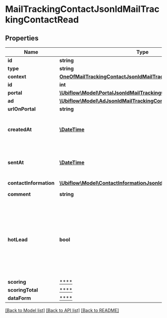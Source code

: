 # MailTrackingContactJsonldMailTrackingContactRead

## Properties
Name | Type | Description | Notes
------------ | ------------- | ------------- | -------------
**id** | **string** |  | [optional] 
**type** | **string** |  | [optional] 
**context** | [**OneOfMailTrackingContactJsonldMailTrackingContactReadContext**](OneOfMailTrackingContactJsonldMailTrackingContactReadContext.md) |  | [optional] 
**id** | **int** | The unique identifier of the contact, in the Ubiflow IS. | [optional] 
**portal** | [**\Ubiflow\Model\PortalJsonldMailTrackingContactRead**](PortalJsonldMailTrackingContactRead.md) |  | [optional] 
**ad** | [**\Ubiflow\Model\AdJsonldMailTrackingContactRead**](AdJsonldMailTrackingContactRead.md) |  | [optional] 
**urlOnPortal** | **string** | The url of the ad on the portal. | [optional] 
**createdAt** | [**\DateTime**](\DateTime.md) | The date the contact sent the email on the portal.  Dates use the &lt;a href&#x3D;\&quot;https://tools.ietf.org/html/rfc3339#section-5.8\&quot;&gt;RFC3339&lt;/a&gt; format (ex: 2020-12-16T00:00:00+00). | [optional] 
**sentAt** | [**\DateTime**](\DateTime.md) | The date Ubiflow sent the email to the advertiser.  Dates use the &lt;a href&#x3D;\&quot;https://tools.ietf.org/html/rfc3339#section-5.8\&quot;&gt;RFC3339&lt;/a&gt; format (ex: 2020-12-16T00:00:00+00). | [optional] 
**contactInformation** | [**\Ubiflow\Model\ContactInformationJsonldMailTrackingContactRead**](ContactInformationJsonldMailTrackingContactRead.md) |  | [optional] 
**comment** | **string** | The comment written by the contact about the ad on the portal. | [optional] 
**hotLead** | **bool** | Whether the contact is a hot lead or not.  A lead is hot when he asked himself some information about the ad on the portal.  A lead is not hot when he has been provided by the portal who deduced that this lead COULD be interested by the ad, either because the lead has created on the portal an alert concerning new ads which match some criteria, or because this ad is similar to another ad for which the lead has shown some interest.  By default, the API only returns hot leads when GETting a collection of contacts. Non hot leads may be retrieved thanks to the filter corresponding to this property. | [optional] 
**scoring** | [****](.md) |  | [optional] 
**scoringTotal** | [****](.md) |  | [optional] 
**dataForm** | [****](.md) |  | [optional] 

[[Back to Model list]](../../README.md#documentation-for-models) [[Back to API list]](../../README.md#documentation-for-api-endpoints) [[Back to README]](../../README.md)

